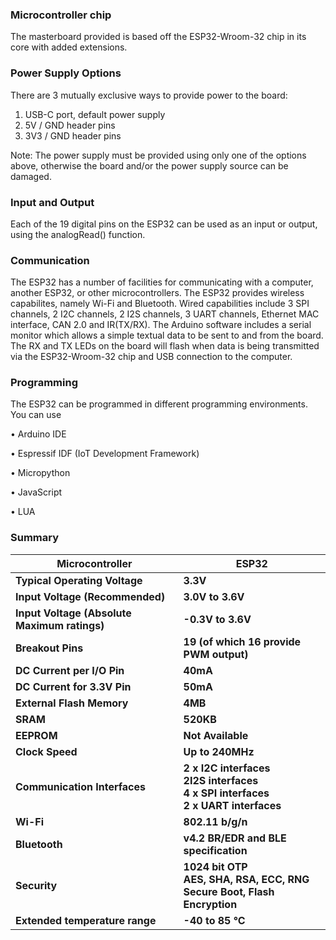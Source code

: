 ### Microcontroller chip
The masterboard provided is based off the ESP32-Wroom-32 chip in its core with added 
extensions. 

### Power Supply Options

There are 3 mutually exclusive ways to provide power to the board:
1) USB-C port, default power supply
2) 5V / GND header pins
3) 3V3 / GND header pins

Note: The power supply must be provided using only one of the options above, otherwise the 
board and/or the power supply source can be damaged.

### Input and Output

Each of the 19 digital pins on the ESP32 can be used as an input or output, using the 
analogRead() function.

### Communication

The ESP32 has a number of facilities for communicating with a computer, another ESP32, or 
other microcontrollers. The ESP32 provides wireless capabilites, namely Wi-Fi and Bluetooth. 
Wired capabilities include 3 SPI channels, 2 I2C channels, 2 I2S channels, 3 UART channels, 
Ethernet MAC interface, CAN 2.0 and IR(TX/RX). The Arduino software includes a serial 
monitor which allows a simple textual data to be sent to and from the board. The RX and TX 
LEDs on the board will flash when data is being transmitted via the ESP32-Wroom-32 chip 
and USB connection to the computer.

### Programming

The ESP32 can be programmed in different programming environments. You can use

• Arduino IDE

• Espressif IDF (IoT Development Framework)

• Micropython

• JavaScript

• LUA

### Summary
| Microcontroller | ESP32 |
|-|-|
| __Typical Operating Voltage__ | __3.3V__ |
| __Input Voltage (Recommended)__ | __3.0V to 3.6V__ |
| __Input Voltage (Absolute Maximum ratings)__ | __-0.3V to 3.6V__ |
| __Breakout Pins__ | __19 (of which 16 provide PWM output)__ |
| __DC Current per I/O Pin__ | __40mA__ |
| __DC Current for 3.3V Pin__ | __50mA__ |
| __External Flash Memory__ | __4MB__ |
| __SRAM__ | __520KB__ |
| __EEPROM__ | __Not Available__ |
| __Clock Speed__ | __Up to 240MHz__ |
| __Communication Interfaces__ | __2 x I2C interfaces <br/> 2I2S interfaces <br/> 4 x SPI interfaces <br/> 2 x UART interfaces__ |
| __Wi-Fi__ | __802.11 b/g/n__ |
| __Bluetooth__ | __v4.2 BR/EDR and BLE specification__ |
| __Security__ | __1024 bit OTP <br/> AES, SHA, RSA, ECC, RNG <br/> Secure Boot, Flash Encryption__ |
| __Extended temperature range__ | __-40 to 85 °C__ |